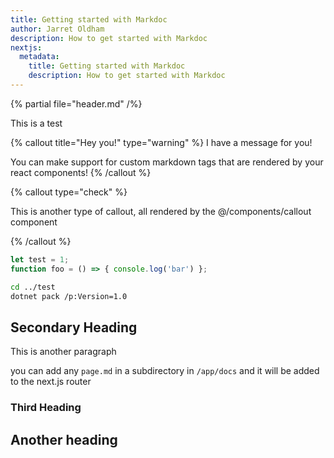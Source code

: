 ```yaml
---
title: Getting started with Markdoc
author: Jarret Oldham
description: How to get started with Markdoc
nextjs:
  metadata:
    title: Getting started with Markdoc
    description: How to get started with Markdoc
---
```


{% partial file="header.md" /%}

This is a test

{% callout title="Hey you!" type="warning" %}
I have a message for you!

You can make support for custom markdown tags that are rendered by your react components!
{% /callout %}

{% callout type="check" %}

This is another type of callout, all rendered by the @/components/callout component

{% /callout %}

```javascript
let test = 1;
function foo = () => { console.log('bar') };
```

```bash
cd ../test
dotnet pack /p:Version=1.0
```

## Secondary Heading

This is another paragraph

you can add any `page.md` in a subdirectory in `/app/docs` and it will be added to the next.js router

### Third Heading

## Another heading
